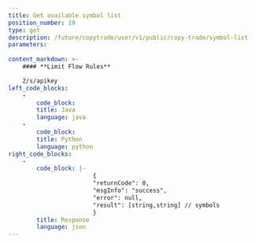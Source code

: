```yaml
---
title: Get available symbol list
position_number: 19
type: get
description: /future/copytrade/user/v1/public/copy-trade/symbol-list
parameters:
    
content_markdown: >-
    #### **Limit Flow Rules**

    2/s/apikey
left_code_blocks:
    -
        code_block:
        title: Java
        language: java
    -
        code_block:
        title: Python
        language: python
right_code_blocks:
    -
        code_block: |-
                        {
                        "returnCode": 0,
                        "msgInfo": "success",
                        "error": null,
                        "result": [string,string] // symbols
                        }
        title: Response
        language: json
---
```

